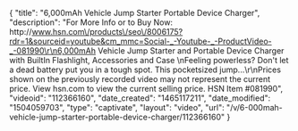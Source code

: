 {
    "title": "6,000mAh Vehicle Jump Starter   Portable Device Charger",
    "description": "For More Info or to Buy Now: http:\/\/www.hsn.com\/products\/seo\/8006175?rdr=1&sourceid=youtube&cm_mmc=Social-_-Youtube-_-ProductVideo-_-081990\r\n6,000mAh Vehicle Jump Starter and Portable Device Charger with BuiltIn Flashlight, Accessories and Case \nFeeling powerless? Don't let a dead battery put you in a tough spot. This pocketsized jump...\r\nPrices shown on the previously recorded video may not represent the current price.  View hsn.com to view the current selling price. HSN Item #081990",
    "videoid": "112366160",
    "date_created": "1465117211",
    "date_modified": "1504059703",
    "type": "captivate",
    "layout": "video",
    "url": "\/v\/6-000mah-vehicle-jump-starter-portable-device-charger\/112366160"
}